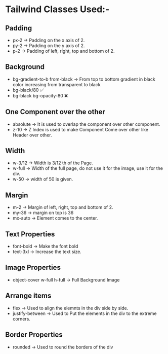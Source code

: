 # Tailwind Classes Used:-
## Padding
- px-2 -> Padding on the x axis of 2.
- py-2 -> Padding on the y axis of 2.
- p-2 -> Padding of left, right, top and bottom of 2.

## Background
- bg-gradient-to-b from-black -> From top to bottom gradient in black color increasing from transparent to black
- bg-black/80 ✅
- bg-black bg-opacity-80 ❌

## One Component over the other
- absolute -> It is used to overlap the component over other component.
- z-10 -> Z Index is used to make Component Come over other like Header over other.

## Width
- w-3/12 -> Width is 3/12 th of the Page.
- w-full -> Width of the full page, do not use it for the image, use it for the div.
- w-50 -> width of 50 is given.

## Margin
- m-2 -> Margin of left, right, top and bottom of 2.
- my-36 -> margin on top is 36
- mx-auto -> Element comes to the center.

## Text Properties
- font-bold -> Make the font bold
- text-3xl -> Increase the text size.

## Image Properties
- object-cover w-full h-full -> Full Background Image

## Arrange items
- flex -> Used to align the elemnts in the div side by side.
- justify-between -> Used to Put the elements in the div to the extreme corners.

## Border Properties
- rounded -> Used to round the borders of the div

